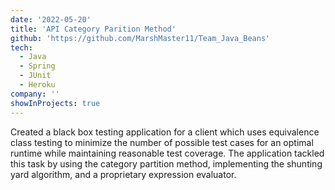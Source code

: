 ```yaml
---
date: '2022-05-20'
title: 'API Category Parition Method'
github: 'https://github.com/MarshMaster11/Team_Java_Beans'
tech:
  - Java
  - Spring
  - JUnit
  - Heroku
company: ''
showInProjects: true
---
```


Created a black box testing application for a client which uses equivalence class testing to minimize the number of possible test cases for an optimal runtime while maintaining reasonable test coverage. The application tackled this task by using the category partition method, implementing the shunting yard algorithm, and a proprietary expression evaluator.
